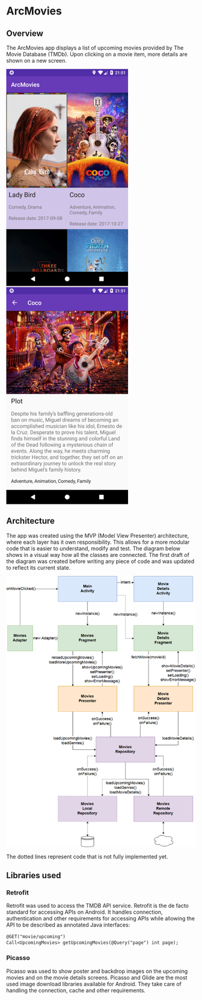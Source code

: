 # ArcMovies
## Overview
The ArcMovies app displays a list of upcoming movies provided by The Movie Database (TMDb). Upon clicking on a movie item, more details are shown on a new screen.

![Screenshot1](https://raw.githubusercontent.com/LBR2048/arc-movies/develop/screenshots/main.png) ![Screenshot2](https://raw.githubusercontent.com/LBR2048/arc-movies/develop/screenshots/details.png)

## Architecture
The app was created using the MVP (Model View Presenter) architecture, where each layer has it own responsibility. This allows for a more modular code that is easier to understand, modify and test. 
The diagram below shows in a visual way how all the classes are connected. The first draft of the diagram was created before writing any piece of code and was updated to reflect its current state.

![Screenshot3](https://raw.githubusercontent.com/LBR2048/arc-movies/develop/screenshots/architecture.png)

The dotted lines represent code that is not fully implemented yet.

## Libraries used
### Retrofit
Retrofit was used to access the TMDB API service. Retrofit is the de facto standard for accessing APIs on Android. It handles connection, authentication and other requirements for accessing APIs while allowing the API to be described as annotated Java interfaces:

    @GET("movie/upcoming")
    Call<UpcomingMovies> getUpcomingMovies(@Query("page") int page);

### Picasso
Picasso was used to show poster and backdrop images on the upcoming movies and on the movie details screens. Picasso and Glide are the most used image download libraries available for Android. They take care of handling the connection, cache and other requirements.
